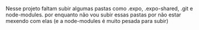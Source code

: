 Nesse projeto faltam subir algumas pastas como .expo, .expo-shared, .git e node-modules.
por enquanto não vou subir essas pastas por não estar mexendo com elas (e a node-modules é muito pesada para subir)
